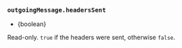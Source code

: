 ### `outgoingMessage.headersSent`

<!-- YAML
added: v0.9.3
-->

* {boolean}

Read-only. `true` if the headers were sent, otherwise `false`.
